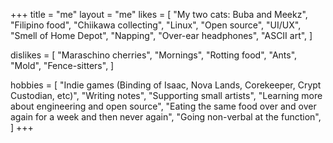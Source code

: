 +++
title = "me"
layout = "me"
likes = [
  "My two cats: Buba and Meekz",
  "Filipino food",
  "Chiikawa collecting",
  "Linux",
  "Open source",
  "UI/UX",
  "Smell of Home Depot",
  "Napping",
  "Over-ear headphones",
  "ASCII art",
]

dislikes = [
  "Maraschino cherries",
  "Mornings",
  "Rotting food",
  "Ants",
  "Mold",
  "Fence-sitters",
]

hobbies = [
  "Indie games (Binding of Isaac, Nova Lands, Corekeeper, Crypt Custodian, etc)",
  "Writing notes",
  "Supporting small artists",
  "Learning more about engineering and open source",
  "Eating the same food over and over again for a week and then never again",
  "Going non-verbal at the function",
]
+++